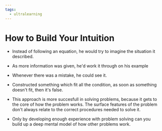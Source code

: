 ```yaml
---
tags:
  - ultralearning
---
```

# How to Build Your Intuition
* Instead of following an equation, he would try to imagine the situation it described.
* As more information was given, he'd work it through on his example
* Whenever there was a mistake, he could see it.
* Constructed something which fit all the condition, as soon as something doesn't fit, then it's false.

* This approach is more succesfull in solving problems, because it gets to the core of how the problem works. The surface features of the problem don't always relate to the correct procedures needed to solve it.
* Only by developing enough experience with problem solving can you build up a deep mental model of how other problems work.